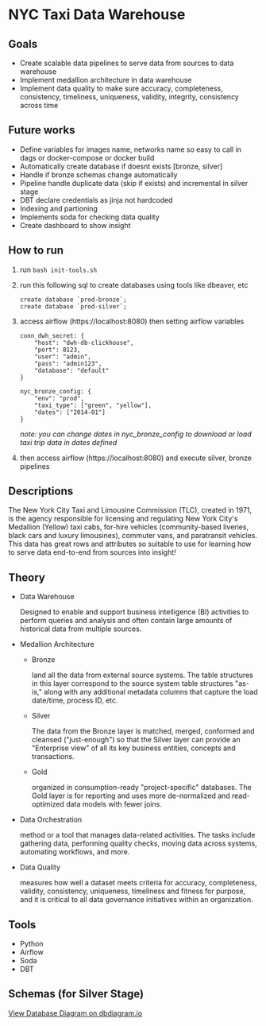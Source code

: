 # NYC Taxi Data Warehouse

## Goals
- Create scalable data pipelines to serve data from sources to data warehouse
- Implement medallion architecture in data warehouse
- Implement data quality to make sure accuracy, completeness, consistency, timeliness, uniqueness, validity, integrity, consistency across time

## Future works
- Define variables for images name, networks name so easy to call in dags or docker-compose or docker build
- Automatically create database if doesnt exists [bronze, silver]
- Handle if bronze schemas change automatically
- Pipeline handle duplicate data (skip if exists) and incremental in silver stage
- DBT declare credentials as jinja not hardcoded
- Indexing and partioning
- Implements soda for checking data quality
- Create dashboard to show insight

## How to run
1. run `bash init-tools.sh`
2. run this following sql to create databases using tools like dbeaver, etc
    ```
    create database `prod-bronze`;
    create database `prod-silver`;
    ```
3. access airflow (https://localhost:8080) then setting airflow variables

    ```
    conn_dwh_secret: {
        "host": "dwh-db-clickhouse",
        "port": 8123,
        "user": "admin",
        "pass": "admin123",
        "database": "default"
    }

    nyc_bronze_config: {
        "env": "prod",
        "taxi_type": ["green", "yellow"],
        "dates": ["2014-01"]
    }
    ```
    _note: you can change dates in nyc_bronze_config to download or load taxi trip data in dates defined_
4. then access airflow (https://localhost:8080) and execute silver, bronze pipelines

## Descriptions
The New York City Taxi and Limousine Commission (TLC), created in 1971, is the agency responsible for licensing and regulating New York City's Medallion (Yellow) taxi cabs, for-hire vehicles (community-based liveries, black cars and luxury limousines), commuter vans, and paratransit vehicles. This data has great rows and attributes so suitable to use for learning how to serve data end-to-end from sources into insight!

## Theory
- Data Warehouse

    Designed to enable and support business intelligence (BI) activities to perform queries and analysis and often contain large amounts of historical data from multiple sources.

- Medallion Architecture
    - Bronze

        land all the data from external source systems. The table structures in this layer correspond to the source system table structures "as-is," along with any additional metadata columns that capture the load date/time, process ID, etc.
    - Silver

        The data from the Bronze layer is matched, merged, conformed and cleansed ("just-enough") so that the Silver layer can provide an "Enterprise view" of all its key business entities, concepts and transactions.
    - Gold

        organized in consumption-ready "project-specific" databases. The Gold layer is for reporting and uses more de-normalized and read-optimized data models with fewer joins.

- Data Orchestration

    method or a tool that manages data-related activities. The tasks include gathering data,
    performing quality checks, moving data across systems, automating workflows, and more.

- Data Quality

    measures how well a dataset meets criteria for accuracy, completeness, validity, consistency, uniqueness, timeliness and fitness for purpose, and it is critical to all data governance initiatives within an organization.

## Tools
- Python
- Airflow
- Soda
- DBT

## Schemas (for Silver Stage)
[View Database Diagram on dbdiagram.io](https://dbdiagram.io/e/67e7ab284f7afba184a5bedd/6820c30b5b2fc4582f19f7af)